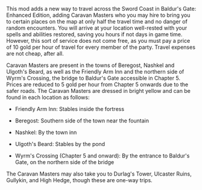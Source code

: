 This mod adds a new way to travel across the Sword Coast in Baldur's Gate: Enhanced Edition, adding Caravan Masters who you may hire to bring you to certain places on the map at only half the travel time and no danger of random encounters. You will arrive at your location well-rested with your spells and abilities restored, saving you hours if not days in game time. However, this sort of service does not come free, as you must pay a price of 10 gold per hour of travel for every member of the party. Travel expenses are not cheap, after all.

Caravan Masters are present in the towns of Beregost, Nashkel and Ulgoth's Beard, as well as the Friendly Arm Inn and the northern side of Wyrm's Crossing, the bridge to Baldur's Gate accessible in Chapter 5. Prices are reduced to 5 gold per hour from Chapter 5 onwards due to the safer roads. The Caravan Masters are dressed in bright yellow and can be found in each location as follows:

- Friendly Arm Inn: Stables inside the fortress

- Beregost: Southern side of the town near the fountain

- Nashkel: By the town inn

- Ulgoth's Beard: Stables by the pond

- Wyrm's Crossing (Chapter 5 and onward): By the entrance to Baldur's Gate, on the northern side of the bridge

The Caravan Masters may also take you to Durlag's Tower, Ulcaster Ruins, Gullykin, and High Hedge, though these are one-way trips.
